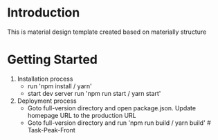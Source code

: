 # Introduction

This is material design template created based on materially structure

# Getting Started

1. Installation process
    - run 'npm install / yarn'
    - start dev server run 'npm run start / yarn start'
2. Deployment process
    - Goto full-version directory and open package.json. Update homepage URL to the production URL
    - Goto full-version directory and run 'npm run build / yarn build'
#   T a s k - P e a k - F r o n t  
 